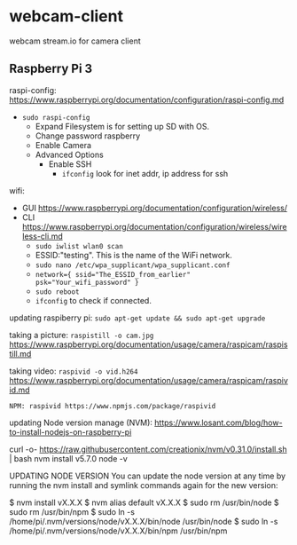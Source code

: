 # webcam-client
webcam stream.io for camera client




## Raspberry Pi 3

raspi-config: https://www.raspberrypi.org/documentation/configuration/raspi-config.md
* `sudo raspi-config`
    * Expand Filesystem is for setting up SD with OS.
    * Change password raspberry
    * Enable Camera
    * Advanced Options
        * Enable SSH
            * `ifconfig` look for inet addr, ip address for ssh


wifi:
* GUI https://www.raspberrypi.org/documentation/configuration/wireless/
* CLI https://www.raspberrypi.org/documentation/configuration/wireless/wireless-cli.md
    * `sudo iwlist wlan0 scan`
    * ESSID:"testing". This is the name of the WiFi network.
    * `sudo nano /etc/wpa_supplicant/wpa_supplicant.conf`
    * `network={
            ssid="The_ESSID_from_earlier"
            psk="Your_wifi_password"
        }`
    * `sudo reboot`
    * `ifconfig` to check if connected.

updating raspiberry pi: `sudo apt-get update && sudo apt-get upgrade`

taking a picture: `raspistill -o cam.jpg`
https://www.raspberrypi.org/documentation/usage/camera/raspicam/raspistill.md

taking video: `raspivid -o vid.h264`
https://www.raspberrypi.org/documentation/usage/camera/raspicam/raspivid.md

    NPM: raspivid https://www.npmjs.com/package/raspivid

updating Node version manage (NVM):
https://www.losant.com/blog/how-to-install-nodejs-on-raspberry-pi

curl -o- https://raw.githubusercontent.com/creationix/nvm/v0.31.0/install.sh | bash
nvm install v5.7.0
node -v

UPDATING NODE VERSION
You can update the node version at any time by running the nvm install and symlink commands again for the new version:

$ nvm install vX.X.X
$ nvm alias default vX.X.X
$ sudo rm /usr/bin/node
$ sudo rm /usr/bin/npm
$ sudo ln -s /home/pi/.nvm/versions/node/vX.X.X/bin/node /usr/bin/node
$ sudo ln -s /home/pi/.nvm/versions/node/vX.X.X/bin/npm /usr/bin/npm
